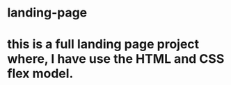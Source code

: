 # landing-page

# this is a full landing page project where, I have use the HTML and CSS flex model.
